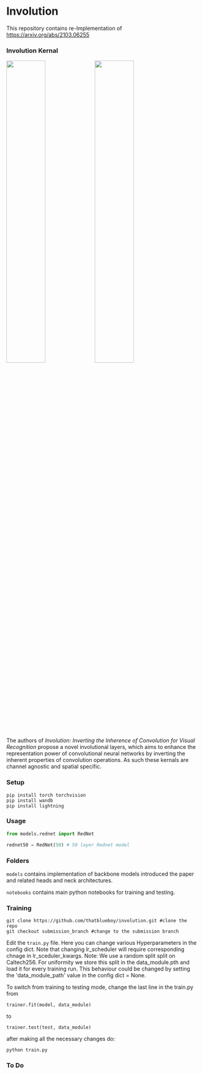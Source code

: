 # Involution
This repository contains re-Implementation of https://arxiv.org/abs/2103.06255

### Involution Kernal

<img src="https://github.com/thatblueboy/involution/assets/100462736/43bca57d-6cee-403d-91d8-68cc83a97a86" width="45%"></img> <img src="https://github.com/thatblueboy/involution/assets/100462736/cc45de86-83c1-4eb7-abb8-e48f4b8f0637" width="45%"></img> 


The authors of _Involution: Inverting the Inherence of Convolution for Visual Recognition_ propose a novel involutional layers, which aims to enhance the representation power of convolutional neural networks by inverting the inherent properties of convolution operations. As such these kernals are channel agnostic and spatial specific.
### Setup
```
pip install torch torchvision
pip install wandb
pip install lightning
```
### Usage

```python
from models.rednet import RedNet

rednet50 = RedNet(50) # 50 layer Rednet model
```
### Folders

```models``` contains implementation of backbone models introduced the paper and related heads and neck architectures.

```notebooks``` contains main python notebooks for training and testing.

### Training

```
git clone https://github.com/thatblueboy/involution.git #clone the repo
git checkout submission_branch #change to the submission branch
```
Edit the ```train.py``` file. Here you can change various Hyperparameters in the config dict. Note that changing lr_scheduler will require corresponding chnage in lr_sceduler_kwargs.
Note: We use a random split split on Caltech256. For uniformity we store this split in the data_module.pth and load it for every training run.
This behaviour could be changed by setting the 'data_module_path' value in the config dict = None.

To switch from training to testing mode, change the last line in the train.py from
```
trainer.fit(model, data_module)
```
to
```
trainer.test(test, data_module)
```
after making all the necessary changes do:
```
python train.py
```
### To Do

